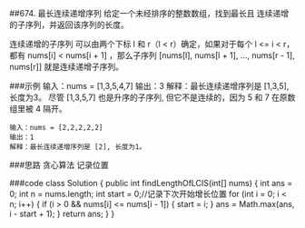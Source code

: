 ##674. 最长连续递增序列 
给定一个未经排序的整数数组，找到最长且 连续递增的子序列，并返回该序列的长度。

连续递增的子序列 可以由两个下标 l 和 r（l < r）确定，如果对于每个 l <= i < r，都有 nums[i] < nums[i + 1] ，那么子序列 [nums[l], nums[l + 1], ..., nums[r - 1], nums[r]] 就是连续递增子序列。

###示例
    输入：nums = [1,3,5,4,7]
    输出：3
    解释：最长连续递增序列是 [1,3,5], 长度为3。
    尽管 [1,3,5,7] 也是升序的子序列, 但它不是连续的，因为 5 和 7 在原数组里被 4 隔开。 
    
    输入：nums = [2,2,2,2,2]
    输出：1
    解释：最长连续递增序列是 [2], 长度为1。

###思路
    贪心算法  记录位置

###code
    class Solution {
        public int findLengthOfLCIS(int[] nums) {
            int ans = 0;
            int n = nums.length;
            int start = 0;//记录下次开始增长位置
            for (int i = 0; i < n; i++) {
                if (i > 0 && nums[i] <= nums[i - 1]) {
                    start = i;
                }
                ans = Math.max(ans, i - start + 1);
            }
            return ans;
        }
    }